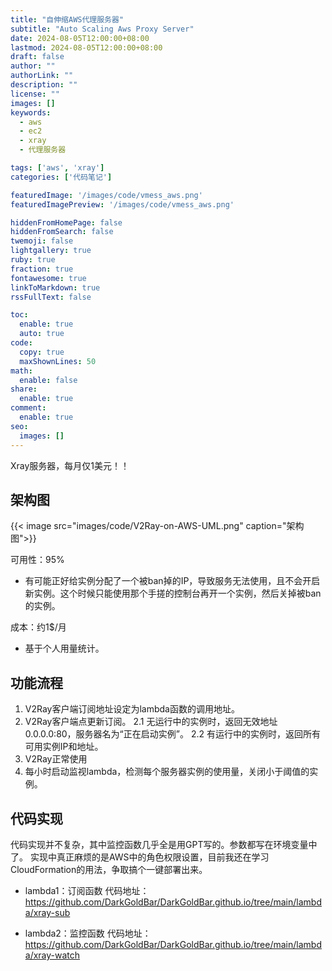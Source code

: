 ```yaml
---
title: "自伸缩AWS代理服务器"
subtitle: "Auto Scaling Aws Proxy Server"
date: 2024-08-05T12:00:00+08:00
lastmod: 2024-08-05T12:00:00+08:00
draft: false
author: ""
authorLink: ""
description: ""
license: ""
images: []
keywords:
  - aws
  - ec2
  - xray
  - 代理服务器

tags: ['aws', 'xray']
categories: ['代码笔记']

featuredImage: '/images/code/vmess_aws.png'
featuredImagePreview: '/images/code/vmess_aws.png'

hiddenFromHomePage: false
hiddenFromSearch: false
twemoji: false
lightgallery: true
ruby: true
fraction: true
fontawesome: true
linkToMarkdown: true
rssFullText: false

toc:
  enable: true
  auto: true
code:
  copy: true
  maxShownLines: 50
math:
  enable: false
share:
  enable: true
comment:
  enable: true
seo:
  images: []
---
```

<!-- 正文 -->
Xray服务器，每月仅1美元！！

<!--more-->
## 架构图

{{< image src="images/code/V2Ray-on-AWS-UML.png" caption="架构图">}}

可用性：95%
- 有可能正好给实例分配了一个被ban掉的IP，导致服务无法使用，且不会开启新实例。这个时候只能使用那个手搓的控制台再开一个实例，然后关掉被ban的实例。

成本：约1$/月
- 基于个人用量统计。

## 功能流程
1. V2Ray客户端订阅地址设定为lambda函数的调用地址。
2. V2Ray客户端点更新订阅。
2.1 无运行中的实例时，返回无效地址0.0.0.0:80，服务器名为“正在启动实例”。
2.2 有运行中的实例时，返回所有可用实例IP和地址。
3. V2Ray正常使用
4. 每小时启动监视lambda，检测每个服务器实例的使用量，关闭小于阈值的实例。

## 代码实现

代码实现并不复杂，其中监控函数几乎全是用GPT写的。参数都写在环境变量中了。
实现中真正麻烦的是AWS中的角色权限设置，目前我还在学习CloudFormation的用法，争取搞个一键部署出来。

- lambda1：订阅函数
代码地址：https://github.com/DarkGoldBar/DarkGoldBar.github.io/tree/main/lambda/xray-sub

- lambda2：监控函数
代码地址：https://github.com/DarkGoldBar/DarkGoldBar.github.io/tree/main/lambda/xray-watch

